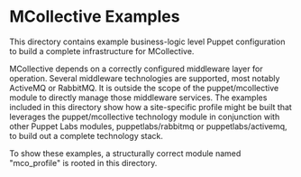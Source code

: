 # MCollective Examples #

This directory contains example business-logic level Puppet configuration to
build a complete infrastructure for MCollective.

MCollective depends on a correctly configured middleware layer for operation.
Several middleware technologies are supported, most notably ActiveMQ or
RabbitMQ. It is outside the scope of the puppet/mcollective module to directly
manage those middleware services. The examples included in this directory show
how a site-specific profile might be built that leverages the
puppet/mcollective technology module in conjunction with other Puppet Labs
modules, puppetlabs/rabbitmq or puppetlabs/activemq, to build out a complete
technology stack.

To show these examples, a structurally correct module named "mco_profile" is
rooted in this directory.
